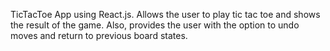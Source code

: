 TicTacToe App using React.js. Allows the user to play tic tac toe and shows the result of the game. Also, provides the user with the option to undo moves and return to previous board states.
